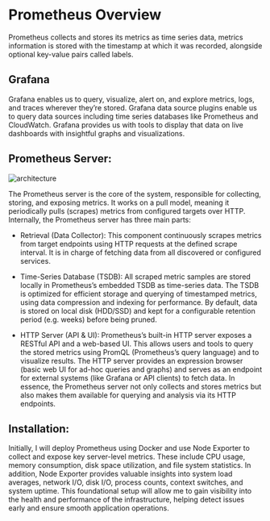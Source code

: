 # Prometheus Overview
Prometheus collects and stores its metrics as time series data, metrics information is stored with the timestamp at which it was recorded, alongside optional key-value pairs called labels.
## Grafana 
Grafana enables us to query, visualize, alert on, and explore metrics, logs, and traces wherever they’re stored. Grafana data source plugins enable us to query data sources including time series databases like Prometheus and CloudWatch. Grafana provides us with tools to display that data on live dashboards with insightful graphs and visualizations.

## Prometheus Server: 
![architecture](https://github.com/user-attachments/assets/32a22eb8-0402-4b4b-b2a5-94217f152b9e)

The Prometheus server is the core of the system, responsible for collecting, storing, and exposing metrics. It works on a pull model, meaning it periodically pulls (scrapes) metrics from configured targets over HTTP. Internally, the Prometheus server has three main parts:
- Retrieval (Data Collector): This component continuously scrapes metrics from target endpoints using HTTP requests at the defined scrape interval. It is in charge of fetching data from all discovered or configured services.

- Time-Series Database (TSDB): All scraped metric samples are stored locally in Prometheus’s embedded TSDB as time-series data. The TSDB is optimized for efficient storage and querying of timestamped metrics, using data compression and indexing for performance. By default, data is stored on local disk (HDD/SSD) and kept for a configurable retention period (e.g. weeks) before being pruned.

- HTTP Server (API & UI): Prometheus’s built-in HTTP server exposes a RESTful API and a web-based UI. This allows users and tools to query the stored metrics using PromQL (Prometheus’s query language) and to visualize results. The HTTP server provides an expression browser (basic web UI for ad-hoc queries and graphs) and serves as an endpoint for external systems (like Grafana or API clients) to fetch data. In essence, the Prometheus server not only collects and stores metrics but also makes them available for querying and analysis via its HTTP endpoints.

## Installation:
Initially, I will deploy Prometheus using Docker and use Node Exporter to collect and expose key server-level metrics. These include CPU usage, memory consumption, disk space utilization, and file system statistics. In addition, Node Exporter provides valuable insights into system load averages, network I/O, disk I/O, process counts, context switches, and system uptime. This foundational setup will allow me to gain visibility into the health and performance of the infrastructure, helping detect issues early and ensure smooth application operations.
